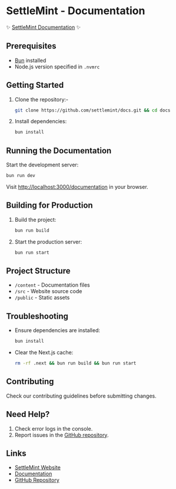 # SettleMint - Documentation

✨ [SettleMint Documentation](https://console.settlemint.com/documentation) ✨


## Prerequisites

- [Bun](https://bun.sh/) installed
- Node.js version specified in `.nvmrc`

## Getting Started

1. Clone the repository:-
   ```bash
   git clone https://github.com/settlemint/docs.git && cd docs
   ```
2. Install dependencies:
   ```bash
   bun install
   ```

## Running the Documentation

Start the development server:
```bash
bun run dev
```
Visit [http://localhost:3000/documentation](http://localhost:3000/documentation) in your browser.

## Building for Production

1. Build the project:
   ```bash
   bun run build
   ```
2. Start the production server:
   ```bash
   bun run start
   ```

## Project Structure

- `/content` - Documentation files
- `/src` - Website source code
- `/public` - Static assets

## Troubleshooting

- Ensure dependencies are installed:  
  ```bash
  bun install
  ```
- Clear the Next.js cache:  
  ```bash
  rm -rf .next && bun run build && bun run start
  ```

## Contributing

Check our contributing guidelines before submitting changes.

## Need Help?

1. Check error logs in the console.
2. Report issues in the [GitHub repository](https://github.com/settlemint/docs/issues).

## Links

- [SettleMint Website](https://settlemint.com)
- [Documentation](https://console.settlemint.com/documentation)
- [GitHub Repository](https://github.com/settlemint/docs)

